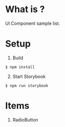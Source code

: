 # What is ?
UI Component sample list.

# Setup
1. Build

```
$ npm install
```

2. Start Storybook

```
$ npm run storybook
```

# Items
1. RadioButton

